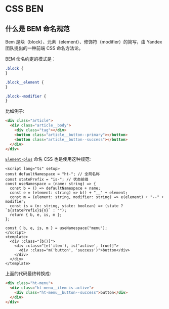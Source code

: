 # CSS BEN

## 什么是 BEM 命名规范

Bem 是块（block）、元素（element）、修饰符（modifier）的简写，由 Yandex 团队提出的一种前端 CSS 命名方法论。

BEM 命名约定的模式是：

```css
.block {
}

.block__element {
}

.block--modifier {
}
```

比如例子:

```html
<div class="article">
  <div class="article__body">
    <div class="tag"></div>
    <button class="article__button--primary"></button>
    <button class="article__button--success"></button>
  </div>
</div>
```

[`Element-plus`](https://github.com/element-plus/element-plus/blob/dev/packages/hooks/use-namespace/index.ts) 命名 CSS 也是使用这种规范:

```vue
<script lang="ts" setup>
const defaultNamespace = "ht-"; // 全局名称
const statePrefix = "is-"; // 状态前缀
const useNamespace = (name: string) => {
  const b = () => defaultNamespace + name;
  const e = (element: string) => b() + "__" + element;
  const m = (element: string, modifier: string) => e(element) + "--" + modifier;
  const is = (n: string, state: boolean) => (state ? `${statePrefix}${n}` : "");
  return { b, e, is, m };
};

const { b, e, is, m } = useNamespace("menu");
</script>
<template>
  <div :class="[b()]">
    <div :class="[e('item'), is('active', true)]">
      <div :class="m('button', 'success')">button</div>
    </div>
  </div>
</template>
```

上面的代码最终转换成:

```html
<div class="ht-menu">
  <div class="ht-menu__item is-active">
    <div class="ht-menu__button--success">button</div>
  </div>
</div>
```
